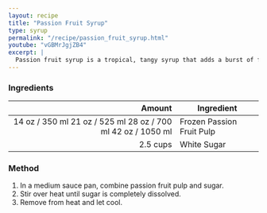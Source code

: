 ```yaml
---
layout: recipe
title: "Passion Fruit Syrup"
type: syrup
permalink: "/recipe/passion_fruit_syrup.html"
youtube: "vGBMrJgjZB4"
excerpt: |
  Passion fruit syrup is a tropical, tangy syrup that adds a burst of fruity sweetness and a touch of tartness to cocktails.
---
```


### Ingredients

|   Amount | Ingredient                |
| -------: | ------------------------- |
|    <span class="onex active">14 oz / 350 ml</span> <span class="onehalfx">21 oz / 525 ml</span> <span class="twox">28 oz / 700 ml</span> <span class="threex">42 oz / 1050 ml</span> | Frozen Passion Fruit Pulp |
| 2.5 cups | White Sugar               |

### Method

1. In a medium sauce pan, combine passion fruit pulp and sugar.
2. Stir over heat until sugar is completely dissolved.
3. Remove from heat and let cool.
